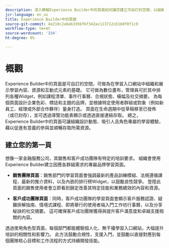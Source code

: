 ```yaml
---
description: 深入瞭解Experience Builder中的頁面如何讓您建立可自訂的空間，以組織及呈現學習內容、資源和互動式元素。
jcr-language: en_us
title: Experience Builder中的頁面
source-git-commit: 4e210c2a6eb3356fbf342ac113712cb1b0f8f1c9
workflow-type: tm+mt
source-wordcount: '334'
ht-degree: 0%

---
```



# 概觀

Experience Builder中的頁面是可自訂的空間，可做為在學習入口網站中組織和展示學習內容、資源和互動式元素的基礎。 它可做為數位畫布，管理員可於其中排列各種Widget，例如課程清單、事件行事曆、合規狀態、橫幅及社交摘要。
為每個頁面設計企業色彩、標誌和主題的品牌，並根據特定使用者群組或對象（例如新員工、經理或外部合作夥伴）量身打造。 頁面在生命週期中從草稿移至已發佈（或已封存），並可透過導覽功能表顯示或透過直接連結存取。 總之，Experience Builder中的頁面可讓組織設計動態、吸引人且角色專屬的學習體驗，藉以促進有意義的參與並順暢存取所需資源。

## 建立您的第一頁

想像一家金融服務公司，其銷售和客戶成功團隊有特定的培訓要求。 組織會使用Experience Builder建立因應各群組需求的專屬品牌學習頁面。

* **銷售團隊頁面**：銷售部門的學習頁面會強調最新的產品訓練模組、法規遵循課程、最新的推介資料，以及內嵌的排行榜Widget，以鼓勵良性競爭。 登陸此頁面的銷售使用者會立即看到鎖定改善其特定技能和業務績效的內容和資源。

* **客戶成功團隊頁面**：同時，客戶成功團隊的學習頁面會顯示客戶服務認證、疑難排解指南、情境式課程、即將舉行的使用者端入門工作坊行事曆，以及分享秘訣的社交摘要。 這可確保客戶成功團隊獲得與提升客戶滿意度和卓越支援相關的內容。

透過使用角色型頁面，每個部門都能體驗個人化、無干擾學習入口網站，大幅提升培訓的相關性和影響力。 此方法鼓勵合規性，支援入門，並鼓勵以直接對應到每個團隊核心目標和工作流程的方式持續開發技能。

